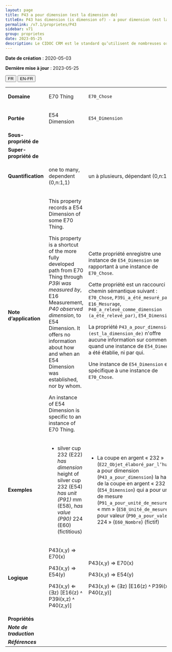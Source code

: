 ```yaml
---
layout: page
title: P43 a pour dimension (est la dimension de)
titleEn: P43 has dimension (is dimension of) - a pour dimension (est la dimension de)
permalink: /v7.1/proprietes/P43
sidebar: v71
group: proprietes
date: 2023-05-25
description: Le CIDOC CRM est le standard qu’utilisent de nombreuses organisations pour l’échange et l’intégration de jeux de données et de spécifications patrimoniales. Il est développé et maintenu à jour exclusivement en anglais par le CRM SIG, un sous-groupe du Conseil international des musées (ICOM). Ceci est une traduction officielle en français développée par la Traduction en français du CIDOC CRM, une initiative qui offre une version française à jour et accessible ouvertement et gratuitement du standard CIDOC CRM et en démocratise l'usage dans la communauté patrimoniale francophone. ------------ The CIDOC CRM is the standard used by many heritage organizations for the exchange and integration of museum collection datasets and specifications. It is developed and maintained exclusively in English by the CRM SIG, a subgroup of the International Council of Museums (ICOM). This is an official translation developed by the Traduction en français du CIDOC CRM, an initiative offering an open, up-to-date, and free French version of the CIDOC CRM standard, and democratizing its use in the francophone heritage community.
---
```


**Date de création** : 2020-05-03

**Dernière mise à jour** : 2023-05-25

<div class="lang-buttons">
 <button id="fr" class="activate">FR</button>
 <button id="en-fr">EN-FR</button>
</div>

<table>
<tbody>
<tr>
<td><strong>Domaine</strong></td>
<td class="en">
<p>E70 Thing</p>
</td>
<td>
<p><code class="language-plaintext highlighter-rouge">E70_Chose</code></p>
</td>
</tr>
<tr>
<td><strong>Portée</strong></td>
<td class="en">
<p>E54 Dimension</p>
</td>
<td>
<p><code class="language-plaintext highlighter-rouge">E54_Dimension</code></p>
</td>
</tr>
<tr>
<td><strong>Sous-propriété de</strong></td>
<td class="en">
</td>
<td>
</td>
</tr>
<tr>
<td><strong>Super-propriété de</strong></td>
<td class="en">
</td>
<td>
</td>
</tr>
<tr>
<td><strong>Quantification</strong></td>
<td class="en">
<p>one to many, dependent (0,n:1,1) </p>
</td>
<td>
<p>un à plusieurs, dépendant (0,n:1,1)</p>
</td>
</tr>
<tr>
<td><strong>Note d’application</strong></td>
<td class="en">
<p>This property records a E54 Dimension of some E70 Thing.</p>
<p>This property is a shortcut of the more fully developed path from E70 Thing through <em>P39i was measured by</em>, E16 Measurement, <em>P40 observed dimension</em>, to E54 Dimension. It offers no information about how and when an E54 Dimension was established, nor by whom.</p>
<p>An instance of E54 Dimension is specific to an instance of E70 Thing.</p>
</td>
<td>
<p>Cette propriété enregistre une instance de <code class="language-plaintext highlighter-rouge">E54_Dimension</code> se rapportant à une instance de <code class="language-plaintext highlighter-rouge">E70_Chose</code>.</p>
<p>Cette propriété est un raccourci du chemin sémantique suivant : <code class="language-plaintext highlighter-rouge">E70_Chose</code>, <code class="language-plaintext highlighter-rouge">P39i_a_été_mesuré_par</code>, <code class="language-plaintext highlighter-rouge">E16_Mesurage</code>, <code class="language-plaintext highlighter-rouge">P40_a_relevé_comme_dimension (a_été_relevé_par)</code>, <code class="language-plaintext highlighter-rouge">E54_Dimension</code>.</p>
<p>La propriété  <code class="language-plaintext highlighter-rouge">P43_a_pour_dimension (est_la_dimension_de)</code> n'offre aucune information sur comment et quand une instance de <code class="language-plaintext highlighter-rouge">E54_Dimension</code> a été établie, ni par qui.</p>
<p>Une instance de <code class="language-plaintext highlighter-rouge">E54_Dimension</code> est spécifique à une instance de <code class="language-plaintext highlighter-rouge">E70_Chose</code>.   </p>
</td>
</tr>
<tr>
<td><strong>Exemples</strong></td>
<td class="en">
<ul>
<li><p>silver cup 232 (E22) <em>has dimension</em> height of silver cup 232 (E54) <em>has unit (P91)</em> mm (E58), <em>has value (P90)</em> 224 (E60) (fictitious) </p>
</li>
</ul>
</td>
<td>
<ul>
<li><p>La coupe en argent « 232 » (<code class="language-plaintext highlighter-rouge">E22_Objet_élaboré_par_l’humain</code>) a pour dimension (<code class="language-plaintext highlighter-rouge">P43_a_pour_dimension</code>) la hauteur de la coupe en argent « 232 » (<code class="language-plaintext highlighter-rouge">E54_Dimension</code>) qui a pour unité de mesure (<code class="language-plaintext highlighter-rouge">P91_a_pour_unité_de_mesure</code>) « mm » (<code class="language-plaintext highlighter-rouge">E58_Unité_de_mesure</code>) et pour valeur (<code class="language-plaintext highlighter-rouge">P90_a_pour_valeur</code>) « 224 » (<code class="language-plaintext highlighter-rouge">E60_Nombre</code>) (fictif)</p>
</li>
</ul>
</td>
</tr>
<tr>
<td><strong>Logique</strong></td>
<td class="en">
<p>P43(x,y) ⇒ E70(x) </p>
<p>P43(x,y) ⇒ E54(y) </p>
<p>P43(x,y) ⇐ (∃z) [E16(z) ˄ P39i(x,z) ˄ P40(z,y)]</p>
</td>
<td>
<p>P43(x,y) ⇒ E70(x) </p>
<p>P43(x,y) ⇒ E54(y) </p>
<p>P43(x,y) ⇐ (∃z) [E16(z) ˄ P39i(x,z) ˄ P40(z,y)]</p>
</td>
</tr>
<tr>
<td><strong>Propriétés</strong></td>
<td class="en">
</td>
<td>
</td>
</tr>
<tr>
<td><strong><em>Note de traduction</em></strong></td>
<td colspan="2">
</td>
</tr>
<tr>
<td><strong><em>Références</em></strong></td>
<td colspan="2">
</td>
</tr>
</tbody>
</table>
